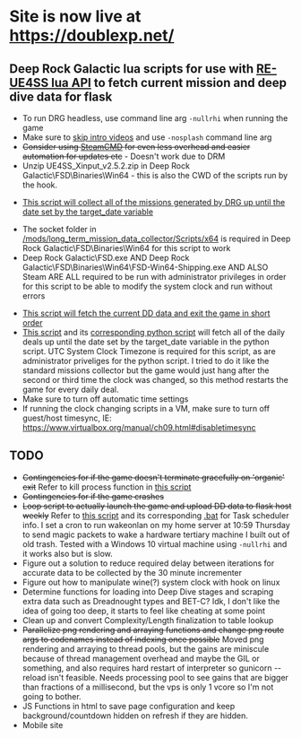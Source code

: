 # Site is now live at https://doublexp.net/

## **Deep Rock Galactic lua scripts for use with [RE-UE4SS lua API](https://github.com/UE4SS-RE/RE-UE4SS/) to fetch current mission and deep dive data for flask**

- To run DRG headless, use command line arg `-nullrhi` when running the game
- Make sure to [skip intro videos](https://www.pcgamingwiki.com/wiki/Deep_Rock_Galactic#Skip_intro_videos) and use `-nosplash` command line arg
- ~~Consider using [SteamCMD](https://developer.valvesoftware.com/wiki/SteamCMD) for even less overhead and easier automation for updates etc~~ - Doesn't work due to DRM
- Unzip UE4SS_Xinput_v2.5.2.zip in Deep Rock Galactic\FSD\Binaries\Win64 - this is also the CWD of the scripts run by the hook.
* [This script will collect all of the missions generated by DRG up until the date set by the target_date variable](https://github.com/rolfosian/drgmissions/blob/main/mods/long_term_mission_data_collector/Scripts/main.lua)
- The socket folder in [/mods/long_term_mission_data_collector/Scripts/x64](https://github.com/rolfosian/drgmissions/blob/main/mods/long_term_mission_data_collector/Scripts/x64) is required in Deep Rock Galactic\FSD\Binaries\Win64 for this script to work
- Deep Rock Galactic\FSD.exe AND Deep Rock Galactic\FSD\Binaries\Win64\FSD-Win64-Shipping.exe AND ALSO Steam ARE ALL required to be run with administrator privileges in order for this script to be able to modify the system clock and run without errors

* [This script will fetch the current DD data and exit the game in short order](https://github.com/rolfosian/drgmissions/blob/main/mods/dds_fetcher/Scripts/main.lua)
* [This script](https://github.com/rolfosian/drgmissions/blob/main/mods/GetDailyDeals/Scripts/main.lua) and its [corresponding python script](https://github.com/rolfosian/drgmissions/blob/main/Daily_Trades_Run.py) will fetch all of the daily deals up until the date set by the target_date variable in the python script. UTC System Clock Timezone is required for this script, as are administrator priveliges for the python script. I tried to do it like the standard missions collector but the game would just hang after the second or third time the clock was changed, so this method restarts the game for every daily deal.
* Make sure to turn off automatic time settings
* If running the clock changing scripts in a VM, make sure to turn off guest/host timesync, IE: https://www.virtualbox.org/manual/ch09.html#disabletimesync

## **TODO**
- ~~Contingencies for if the game doesn't terminate gracefully on 'organic' exit~~ Refer to kill process function in [this script](https://github.com/rolfosian/drgmissions/blob/main/DDs_Run.py)
- ~~Contingencies for if the game crashes~~
- ~~Loop script to actually launch the game and upload DD data to flask host weekly~~ Refer to [this script](https://github.com/rolfosian/drgmissions/blob/main/DDs_Run.py) and its corresponding [.bat](https://github.com/rolfosian/drgmissions/blob/main/Run_DDs.bat) for Task scheduler info. I set a cron to run wakeonlan on my home server at 10:59 Thursday to send magic packets to wake a hardware tertiary machine I built out of old trash. Tested with a Windows 10 virtual machine using `-nullrhi` and it works also but is slow.
- Figure out a solution to reduce required delay between iterations for accurate data to be collected by the 30 minute incrementer
- Figure out how to manipulate wine(?) system clock with hook on linux
- Determine functions for loading into Deep Dive stages and scraping extra data such as Dreadnought types and BET-C? Idk, I don't like the idea of going too deep, it starts to feel like cheating at some point
- Clean up and convert Complexity/Length finalization to table lookup
- ~~Parallelize png rendering and arraying functions and change png route args to codenames instead of indexing once possible~~ Moved png rendering and arraying to thread pools, but the gains are miniscule because of thread management overhead and maybe the GIL or something, and also requires hard restart of interpreter so gunicorn --reload isn't feasible. Needs processing pool to see gains that are bigger than fractions of a millisecond, but the vps is only 1 vcore so I'm not going to bother.
- JS Functions in html to save page configuration and keep background/countdown hidden on refresh if they are hidden.
- Mobile site